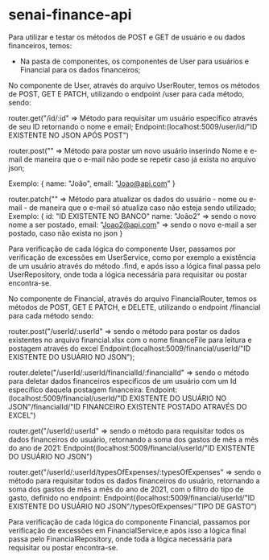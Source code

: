 # senai-finance-api

Para utilizar e testar os métodos de POST e GET de usuário e ou dados financeiros, temos:

- Na pasta de componentes, os componentes de User para usuários e Financial para os dados financeiros;

No componente de User, através do arquivo UserRouter, temos os métodos de POST, GET E PATCH, utilizando o endpoint /user para cada método, sendo:

router.get("/id/:id" => Método para requisitar um usuário específico através de seu ID retornando o nome e email;
Endpoint:(localhost:5009/user/id/"ID EXISTENTE NO JSON APÓS POST")

router.post("" => Método para postar um novo usuário inserindo Nome e e-mail de maneira que o e-mail não pode se repetir caso já exista no arquivo json;

Exemplo: 
{
name: "João",
email: "Joao@api.com"
}

router.patch("" => Método para atualizar os dados do usuário - nome ou e-mail - de maneira que o e-mail só atualiza caso não esteja sendo utilizado;
Exemplo: 
{
id: "ID EXISTENTE NO BANCO"
name: "João2" => sendo o novo nome a ser postado,
email: "Joao2@api.com" => sendo o novo e-mail a ser postado, caso não exista no json
}

Para verificação de cada lógica do componente User, passamos por verificação de excessões em UserService, como por exemplo a existência de um usuário através do método .find,
e após isso a lógica final passa pelo UserRepository, onde toda a lógica necessária para requisitar ou postar encontra-se.



No componente de Financial, através do arquivo FinancialRouter, temos os métodos de POST, GET E PATCH, e DELETE,  utilizando o endpoint /financial para cada método sendo:

router.post("/userId/:userId" => sendo o método para postar os dados existentes no arquivo financial.xlsx com o nome financeFile para leitura e postagem através do excel
Endpoint:(localhost:5009/financial/userId/"ID EXISTENTE DO USUÁRIO NO JSON");

router.delete("/userId/:userId/financialId/:financialId" => sendo o método para deletar dados financeiros específicos de um usuário com um Id específico daquela postagem
financeira:
Endpoint:(localhost:5009/financial/userId/"ID EXISTENTE DO USUÁRIO NO JSON"/financialId/"ID FINANCEIRO EXISTENTE POSTADO ATRAVÉS DO EXCEL")

router.get("/userId/:userId" => sendo o método para requisitar todos os dados financeiros do usuário, retornando a soma dos gastos de mês a mês do ano de 2021:
Endpoint((localhost:5009/financial/userId/"ID EXISTENTE DO USUÁRIO NO JSON")


router.get("/userId/:userId/typesOfExpenses/:typesOfExpenses" => sendo o método para requisitar todos os dados financeiros do usuário, retornando a soma dos gastos 
de mês a mês do ano de 2021, com o filtro do tipo de gasto, definido no endpoint:
Endpoint((localhost:5009/financial/userId/"ID EXISTENTE DO USUÁRIO NO JSON"/typesOfExpenses/"TIPO DE GASTO")


Para verificação de cada lógica do componente Financial, passamos por verificação de excessões em FinancialService,e após isso a lógica final passa pelo FinancialRepository, 
onde toda a lógica necessária para requisitar ou postar encontra-se.








